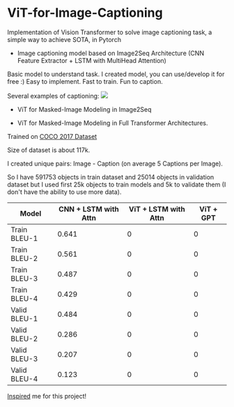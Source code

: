 # ViT-for-Image-Captioning
Implementation of Vision Transformer to solve image captioning task, a simple way to achieve SOTA, in Pytorch

* Image captioning model based on Image2Seq Architecture (CNN Feature Extractor + LSTM with MultiHead Attention)

Basic model to understand task. I created model, you can use/develop it for free :) Easy to implement. Fast to train. Fun to caption.

Several examples of captioning:
![](https://github.com/Urezzzer/examples/1.jpg)

* ViT for Masked-Image Modeling in Image2Seq

* ViT for Masked-Image Modeling in Full Transformer Architectures.

Trained on [COCO 2017 Dataset](https://cocodataset.org/#home)

Size of dataset is about 117k. 

I created unique pairs: Image - Caption (on average 5 Captions per Image). 

So I have 591753 objects in train dataset and 25014 objects in validation dataset but I used first 25k objects to train models and 5k to validate them (I don't have the ability to use more data).

Model | CNN + LSTM with Attn | ViT + LSTM with Attn | ViT + GPT |
--- | --- | --- | --- |
Train BLEU-1 | 0.641 | 0 | 0 |
Train BLEU-2 | 0.561 | 0 | 0 |
Train BLEU-3 | 0.487 | 0 | 0 |
Train BLEU-4 | 0.429 | 0 | 0 |
Valid BLEU-1 | 0.484 | 0 | 0 |
Valid BLEU-2 | 0.286 | 0 | 0 |
Valid BLEU-3 | 0.207 | 0 | 0 |
Valid BLEU-4 | 0.123 | 0 | 0 |

[Inspired](https://github.com/lucidrains/vit-pytorch) me for this project!
